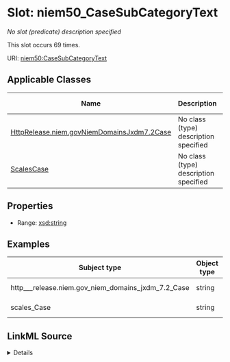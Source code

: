 

# Slot: niem50_CaseSubCategoryText


_No slot (predicate) description specified_






This slot occurs 69 times.


URI: [niem50:CaseSubCategoryText](http://release.niem.gov/niem/niem-core/5.0/CaseSubCategoryText)



<!-- no inheritance hierarchy -->





## Applicable Classes

| Name | Description | Modifies Slot |
| --- | --- | --- |
| [HttpRelease.niem.govNiemDomainsJxdm7.2Case](../classes/HttpRelease.niem.govNiemDomainsJxdm7.2Case.md) | No class (type) description specified |  yes  |
| [ScalesCase](../classes/ScalesCase.md) | No class (type) description specified |  yes  |







## Properties

* Range: [xsd:string](http://www.w3.org/2001/XMLSchema#string)






## Examples

| Subject type | Object type | Example subject | Example object | Occurrences |
| --- | --- | --- | --- | --- |
| http___release.niem.gov_niem_domains_jxdm_7.2_Case | string | scales:/CaseCivil | 110 Insurance | 69 |
| scales_Case | string | scales:/CaseCivil | 110 Insurance | 69 |




## LinkML Source

<details>

```yaml
name: niem50_CaseSubCategoryText
annotations:
  count:
    tag: count
    value: 69
description: No slot (predicate) description specified
examples:
- object:
    example_object: 110 Insurance
    example_object_type: string
    example_predicate: niem50:CaseSubCategoryText
    example_subject: scales:/CaseCivil
    example_subject_type: http___release.niem.gov_niem_domains_jxdm_7.2_Case
- object:
    example_object: 110 Insurance
    example_object_type: string
    example_predicate: niem50:CaseSubCategoryText
    example_subject: scales:/CaseCivil
    example_subject_type: scales_Case
from_schema: scales-kg
rank: 1000
slot_uri: niem50:CaseSubCategoryText
alias: niem50_CaseSubCategoryText
domain_of:
- http___release.niem.gov_niem_domains_jxdm_7.2_Case
- scales_Case
range: string

```
</details>